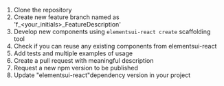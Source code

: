 1. Clone the repository
2. Create new feature branch named as 'f_<your_initials>_FeatureDescription'
3. Develop new components using ```elementsui-react create``` scaffolding tool
4. Check if you can reuse any existing components from elementsui-react
5. Add tests and multiple examples of usage
6. Create a pull request with meaningful description
7. Request a new npm version to be published
8. Update "elementsui-react"dependency version in your project
